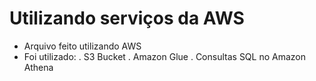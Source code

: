# Utilizando serviços da AWS

- Arquivo feito utilizando AWS
- Foi utilizado:
    . S3 Bucket
    . Amazon Glue
    . Consultas SQL no Amazon Athena
